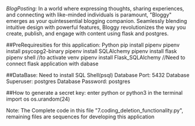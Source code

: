 *BlogPosting:*
In a world where expressing thoughts, sharing experiences, and connecting with like-minded individuals is paramount, "Bloggy" emerges as your quintessential blogging companion. Seamlessly blending intuitive design with powerful features, Bloggy revolutionizes the way you create, publish, and engage with content using flask and postgres.

##PreRequiresities for this application:
Python
pip install pipenv
pipenv install psycopg2-binary
pipenv install SQLAlchemy
pipenv install flask
pipenv shell //to activate venv
pipenv install Flask_SQLAlchemy //Need to connect flask application with dabase

##DataBase:
Need to install SQL Shell(psql)
Database Port: 5432
Database Superuser: postgres
Database Password: postgres

##How to generate a secret key:
enter python or python3 in the terminal
import os
os.urandom(24)

Note:
The Complete code in this file "7.coding_deletion_functionality.py", remaining files are sequences for developing this application
